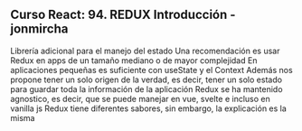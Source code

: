 ## Curso React: 94. REDUX Introducción - jonmircha

Librería adicional para el manejo del estado
Una recomendación es usar Redux en apps de un tamaño mediano o de mayor complejidad
En aplicaciones pequeñas es suficiente con useState y el Context
Además nos propone tener un solo origen de la verdad, es decir, tener un solo estado para guardar toda la información de la aplicación
Redux se ha mantenido agnostico, es decir, que se puede manejar en vue, svelte e incluso en vanilla js
Redux tiene diferentes sabores, sin embargo, la explicación es la misma
